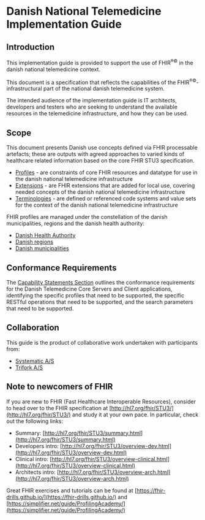 # Danish National Telemedicine Implementation Guide

## Introduction
This implementation guide is provided to support the use of FHIR<sup>&reg;&copy;</sup> in the danish national 
telemedicine context.

This document is a specification that reflects the capabilities of the FHIR<sup>&reg;&copy;</sup>-infrastructural part 
of the national danish telemedicine system.

The intended audience of the implementation guide is IT architects, developers and testers who are seeking to understand 
the available resources in the telemedicine infrastructure, and how they can be used.

## Scope

This document presents Danish use concepts defined via FHIR processable artefacts; these are outputs with agreed approaches to varied kinds of healthcare related information based on the core FHIR STU3 specification. 
* [Profiles](profiles.html) - are constraints of core FHIR resources and datatype for use in the danish national telemedicine infrastructure
* [Extensions](extensions.html) - are FHIR extensions that are added for local use, covering needed concepts of the danish national telemedicine infrastructure
* [Terminologies](terminology.html) - are defined or referenced code systems and value sets for the context of the danish national telemedicine infrastructure

FHIR profiles are managed under the constellation of the danish municipalities, regions and the danish health authority:

* [Danish Health Authority](https://sst.dk/)
* [Danish regions](https://regioner.dk/)
* [Danish municipalities](https://kl.dk/)

## Conformance Requirements

The [Capability Statements Section](CapabilityStatement-metadata.html) outlines the conformance requirements for the Danish Telemedicine Core Servers and Client applications, identifying the specific profiles that need to be supported, the specific RESTful operations that need to be supported, and the search parameters that need to be supported.

## Collaboration
This guide is the product of collaborative work undertaken with participants from:

* [Systematic A/S](https://systematic.com/)
* [Trifork A/S](https://trifork.com/)

## Note to newcomers of FHIR
If you are new to FHIR (Fast Healthcare Interoperable Resources), consider to head over to the FHIR specification at [http://hl7.org/fhir/STU3/](http://hl7.org/fhir/STU3/) and study it at your own pace. In particular, check out the following links:

- Summary: [http://hl7.org/fhir/STU3/summary.html](http://hl7.org/fhir/STU3/summary.html)
- Developers intro: [http://hl7.org/fhir/STU3/overview-dev.html](http://hl7.org/fhir/STU3/overview-dev.html)
- Clinical intro: [http://hl7.org/fhir/STU3/overview-clinical.html](http://hl7.org/fhir/STU3/overview-clinical.html)
- Architects intro: [http://hl7.org/fhir/STU3/overview-arch.html](http://hl7.org/fhir/STU3/overview-arch.html)

Great FHIR exercises and tutorials can be found at [https://fhir-drills.github.io/](https://fhir-drills.github.io/) and [https://simplifier.net/guide/ProfilingAcademy/](https://simplifier.net/guide/ProfilingAcademy/)
